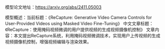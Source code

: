 模型论文地址：https://arxiv.org/abs/2411.05003

模型概述：当前标题：《ReCapture: Generative Video Camera Controls for User-Provided Videos using Masked Video Fine-Tuning》
中文文章标题：《ReCapture：使用掩码视频微调的用户提供视频的生成视频摄像机控制》
文章内容：本文提出ReCapture系统，利用掩码视频微调技术，实现用户上传视频的生成视频摄像机控制，增强视频编辑与渲染效果。
